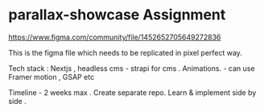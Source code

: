 # parallax-showcase Assignment

https://www.figma.com/community/file/1452652705649272836
 
This is the figma file which needs to be replicated in pixel perfect way.
 
Tech stack : Nextjs , headless cms - strapi for cms . 
Animations. - can use Framer motion , GSAP etc 
 
Timeline - 2 weeks max . 
Create separate repo. 
Learn & implement side by side .
